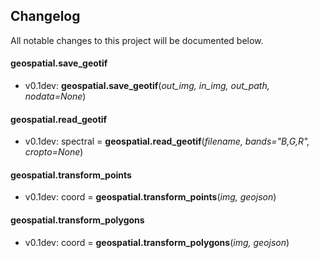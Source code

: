 ## Changelog

All notable changes to this project will be documented below.

#### geospatial.save_geotif

* v0.1dev: **geospatial.save_geotif**(*out_img, in_img, out_path, nodata=None*)

#### geospatial.read_geotif

* v0.1dev: spectral = **geospatial.read_geotif**(*filename, bands="B,G,R", cropto=None*)

#### geospatial.transform_points

* v0.1dev: coord = **geospatial.transform_points**(*img, geojson*)

#### geospatial.transform_polygons

* v0.1dev: coord = **geospatial.transform_polygons**(*img, geojson*)
